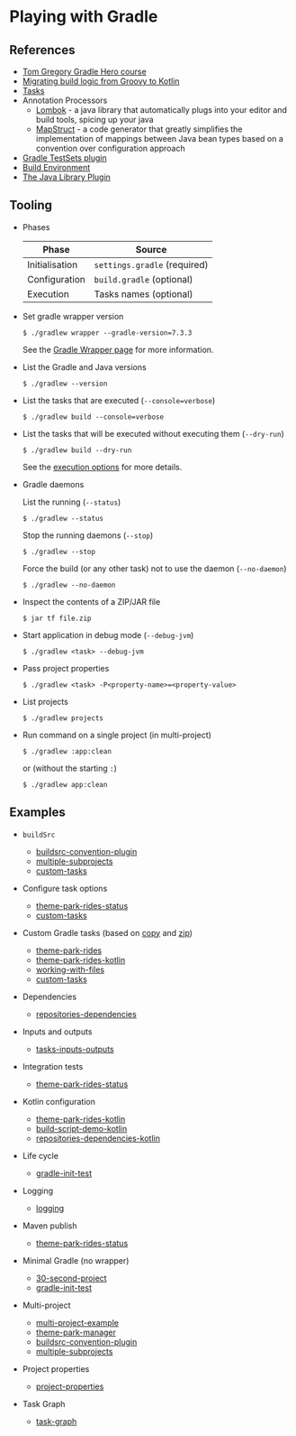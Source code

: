 # Playing with Gradle

## References

- [Tom Gregory Gradle Hero course](https://learn.tomgregory.com/courses/gradle-hero)
- [Migrating build logic from Groovy to Kotlin](https://docs.gradle.org/current/userguide/migrating_from_groovy_to_kotlin_dsl.html)
- [Tasks](https://docs.gradle.org/current/dsl/org.gradle.api.Task.html)
- Annotation Processors
    - [Lombok](https://projectlombok.org/) - a java library that automatically plugs into your editor and build tools,
      spicing up your java
    - [MapStruct](https://mapstruct.org/) - a code generator that greatly simplifies the implementation of mappings
      between Java bean types based on a convention over configuration approach
- [Gradle TestSets plugin](https://github.com/unbroken-dome/gradle-testsets-plugin)
- [Build Environment](https://docs.gradle.org/current/userguide/build_environment.html)
- [The Java Library Plugin](https://docs.gradle.org/current/userguide/java_library_plugin.html)

## Tooling

- Phases

  | Phase          | Source                       |
  |----------------|------------------------------|
  | Initialisation | `settings.gradle` (required) |
  | Configuration  | `build.gradle` (optional)    |
  | Execution      | Tasks names (optional)       |

- Set gradle wrapper version

  ```shell
  $ ./gradlew wrapper --gradle-version=7.3.3
  ```

  See the [Gradle Wrapper page](https://docs.gradle.org/current/userguide/gradle_wrapper.html) for more information.

- List the Gradle and Java versions

  ```shell
  $ ./gradlew --version
  ```

- List the tasks that are executed (`--console=verbose`)

  ```shell
  $ ./gradlew build --console=verbose
  ```

- List the tasks that will be executed without executing them (`--dry-run`)

  ```shell
  $ ./gradlew build --dry-run
  ```

  See
  the [execution options](https://docs.gradle.org/current/userguide/command_line_interface.html#sec:command_line_execution_options)
  for more details.

- Gradle daemons

  List the running (`--status`)

  ```shell
  $ ./gradlew --status
  ```

  Stop the running daemons (`--stop`)

  ```shell
  $ ./gradlew --stop
  ```

  Force the build (or any other task) not to use the daemon (`--no-daemon`)

  ```shell
  $ ./gradlew --no-daemon
  ```

- Inspect the contents of a ZIP/JAR file

  ```shell
  $ jar tf file.zip
  ```

- Start application in debug mode (`--debug-jvm`)

  ```shell
  $ ./gradlew <task> --debug-jvm
  ```

- Pass project properties

  ```shell
  $ ./gradlew <task> -P<property-name>=<property-value>
  ```

- List projects

  ```shell
  $ ./gradlew projects
  ```

- Run command on a single project (in multi-project)

  ```shell
  $ ./gradlew :app:clean
  ```

  or (without the starting `:`)

  ```shell
  $ ./gradlew app:clean
  ```

## Examples

- `buildSrc`

    - [buildsrc-convention-plugin](buildsrc-convention-plugin)
    - [multiple-subprojects](multiple-subprojects)
    - [custom-tasks](custom-tasks)

- Configure task options

    - [theme-park-rides-status](theme-park-rides-status)
    - [custom-tasks](custom-tasks)

- Custom Gradle tasks (based on [copy](https://docs.gradle.org/current/dsl/org.gradle.api.tasks.Copy.html)
  and [zip](https://docs.gradle.org/current/dsl/org.gradle.api.tasks.bundling.Zip.html))

    - [theme-park-rides](theme-park-rides)
    - [theme-park-rides-kotlin](theme-park-rides-kotlin)
    - [working-with-files](working-with-files)
    - [custom-tasks](custom-tasks)

- Dependencies

    - [repositories-dependencies](repositories-dependencies)

- Inputs and outputs

    - [tasks-inputs-outputs](tasks-inputs-outputs)

- Integration tests

    - [theme-park-rides-status](theme-park-rides-status)

- Kotlin configuration

    - [theme-park-rides-kotlin](theme-park-rides-kotlin)
    - [build-script-demo-kotlin](build-script-demo-kotlin)
    - [repositories-dependencies-kotlin](repositories-dependencies-kotlin)

- Life cycle

    - [gradle-init-test](gradle-init-test)

- Logging

    - [logging](logging)

- Maven publish

    - [theme-park-rides-status](theme-park-rides-status)

- Minimal Gradle (no wrapper)

    - [30-second-project](30-second-project)
    - [gradle-init-test](gradle-init-test)

- Multi-project

    - [multi-project-example](multi-project-example)
    - [theme-park-manager](theme-park-manager)
    - [buildsrc-convention-plugin](buildsrc-convention-plugin)
    - [multiple-subprojects](multiple-subprojects)

- Project properties

    - [project-properties](project-properties)

- Task Graph

    - [task-graph](task-graph)
